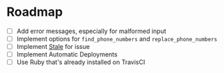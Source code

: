 # Roadmap
- [ ] Add error messages, especially for malformed input
- [ ] Implement options for `find_phone_numbers` and `replace_phone_numbers`
- [ ] Implement [Stale](https://github.com/probot/stale) for issue
- [ ] Implement Automatic Deployments
- [ ] Use Ruby that's already installed on TravisCI